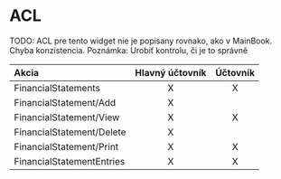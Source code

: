 # ACL

TODO: ACL pre tento widget nie je popisany rovnako, ako v MainBook. Chyba konzistencia. Poznámka: Urobiť kontrolu, či je to správně

| Akcia                     | Hlavný účtovník | Účtovník |
| :------------------------ | :-------------: | :------: |
| FinancialStatements       | X               | X        |
| FinancialStatement/Add    | X               |          |
| FinancialStatement/View   | X               | X        |
| FinancialStatement/Delete | X               |          |
| FinancialStatement/Print  | X               | X        |
| FinancialStatementEntries | X               | X        |